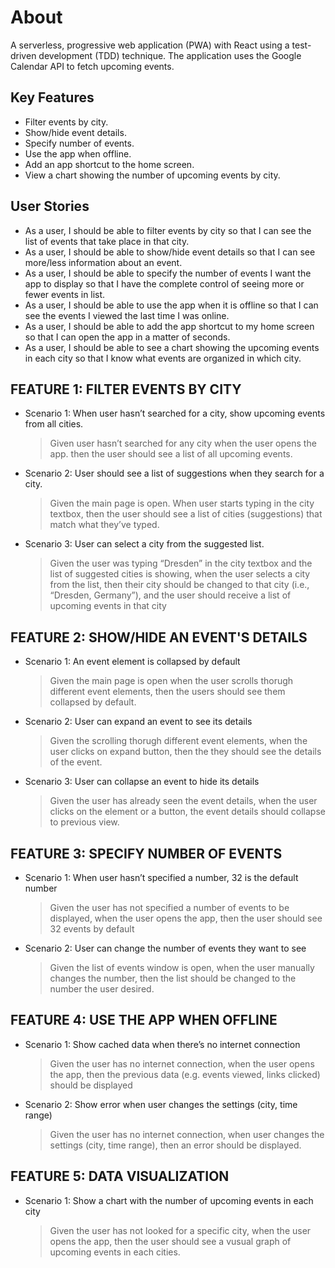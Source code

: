 # About

A serverless, progressive web application (PWA) with React using a test-driven development (TDD) technique. The application uses the Google Calendar API to fetch upcoming events.

## Key Features

- Filter events by city.
- Show/hide event details.
- Specify number of events.
- Use the app when offline.
- Add an app shortcut to the home screen.
- View a chart showing the number of upcoming events by city.

## User Stories

- As a user, I should be able to filter events by city so that I can see the list of events that take place in that city.
- As a user, I should be able to show/hide event details so that I can see more/less information about an event.
- As a user, I should be able to specify the number of events I want the app to display so that I have the complete control of seeing more or fewer events in list.
- As a user, I should be able to use the app when it is offline so that I can see the events I viewed the last time I was online.
- As a user, I should be able to add the app shortcut to my home screen so that I can open the app in a matter of seconds.
- As a user, I should be able to see a chart showing the upcoming events in each city so that I know what events are organized in which city.

## FEATURE 1: FILTER EVENTS BY CITY

- Scenario 1: When user hasn’t searched for a city, show upcoming events from all cities.
  > Given user hasn’t searched for any city when the user opens the app. then the user should see a list of all upcoming events.
- Scenario 2: User should see a list of suggestions when they search for a city.
  > Given the main page is open. When user starts typing in the city textbox, then the user should see a list of cities (suggestions) that match what they’ve typed.
- Scenario 3: User can select a city from the suggested list.
  > Given the user was typing “Dresden” in the city textbox and the list of suggested cities is showing, when the user selects a city from the list, then their city should be changed to that city (i.e., “Dresden, Germany”), and the user should receive a list of upcoming events in that city

## FEATURE 2: SHOW/HIDE AN EVENT'S DETAILS

- Scenario 1: An event element is collapsed by default
  > Given the main page is open when the user scrolls thorugh different event elements, then the users should see them collapsed by default.
- Scenario 2: User can expand an event to see its details
  > Given the scrolling thorugh different event elements, when the user clicks on expand button, then the they should see the details of the event.
- Scenario 3: User can collapse an event to hide its details
  > Given the user has already seen the event details, when the user clicks on the element or a button, the event details should collapse to previous view.

## FEATURE 3: SPECIFY NUMBER OF EVENTS

- Scenario 1: When user hasn’t specified a number, 32 is the default number
  > Given the user has not specified a number of events to be displayed, when the user opens the app, then the user should see 32 events by default
- Scenario 2: User can change the number of events they want to see
  > Given the list of events window is open, when the user manually changes the number, then the list should be changed to the number the user desired.

## FEATURE 4: USE THE APP WHEN OFFLINE

- Scenario 1: Show cached data when there’s no internet connection
  > Given the user has no internet connection, when the user opens the app, then the previous data (e.g. events viewed, links clicked) should be displayed
- Scenario 2: Show error when user changes the settings (city, time range)
  > Given the user has no internet connection, when user changes the settings (city, time range), then an error should be displayed.

## FEATURE 5: DATA VISUALIZATION

- Scenario 1: Show a chart with the number of upcoming events in each city
  > Given the user has not looked for a specific city, when the user opens the app, then the user should see a vusual graph of upcoming events in each cities.
